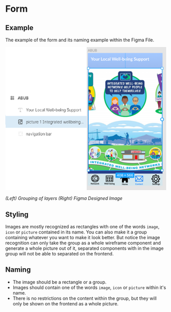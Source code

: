 # Form

## Example
The example of the form and its naming example within the Figma File.

![image showing image_example and grouping in figma](https://github.com/ImagineThisNHS/ImagineThisNHS.github.io/blob/master/guidelines/assets/image/image.png?raw=true)

_(Left) Grouping of layers  (Right) Figma Designed Image_

## Styling
Images are mostly recognized as rectangles with one of the words `image`, `icon` or `picture` contained in its name. You can also make it a group containing whatever you want to make it look better. But notice the image recognition can only take the group as a whole wireframe component and generate a whole picture out of it, separated components with in the image group will not be able to separated on the frontend.

## Naming
* The image should be a rectangle or a group.
* Images should contain one of the words `image`, `icon` or `picture` within it's name.
* There is no restrictions on the content within the group, but they will only be shown on the frontend as a whole picture.
